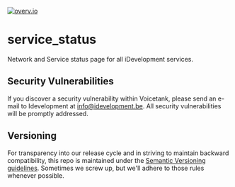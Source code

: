 [![overv.io](https://img.shields.io/badge/overv.io-active-blue.svg)](https://overv.io/workspace/ghermans/wide-eyed-fly)


# service_status
Network and Service status page for all iDevelopment services.

## Security Vulnerabilities

If you discover a security vulnerability within Voicetank,
please send an e-mail to Idevelopment at info@idevelopment.be.
All security vulnerabilities will be promptly addressed.

## Versioning
For transparency into our release cycle and in striving to maintain backward compatibility,
this repo is maintained under the [Semantic Versioning guidelines](http://semver.org/).
Sometimes we screw up, but we'll adhere to those rules whenever possible.
